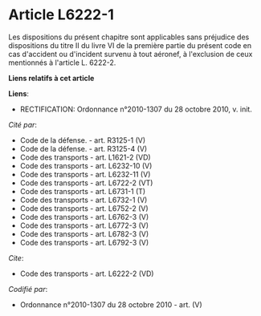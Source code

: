 # Article L6222-1

Les dispositions du présent chapitre sont applicables sans préjudice des dispositions du titre II du livre VI de la première
partie du présent code en cas d'accident ou d'incident survenu à tout aéronef, à l'exclusion de ceux mentionnés à l'article
L. 6222-2.

**Liens relatifs à cet article**

**Liens**:

  - RECTIFICATION: Ordonnance n°2010-1307 du 28 octobre 2010, v. init.

_Cité par_:

  - Code de la défense. - art. R3125-1 (V)
  - Code de la défense. - art. R3125-4 (V)
  - Code des transports - art. L1621-2 (VD)
  - Code des transports - art. L6232-10 (V)
  - Code des transports - art. L6232-11 (V)
  - Code des transports - art. L6722-2 (VT)
  - Code des transports - art. L6731-1 (T)
  - Code des transports - art. L6732-1 (V)
  - Code des transports - art. L6752-2 (V)
  - Code des transports - art. L6762-3 (V)
  - Code des transports - art. L6772-3 (V)
  - Code des transports - art. L6782-3 (V)
  - Code des transports - art. L6792-3 (V)

_Cite_:

  - Code des transports - art. L6222-2 (VD)

_Codifié par_:

  - Ordonnance n°2010-1307 du 28 octobre 2010 - art. (V)
